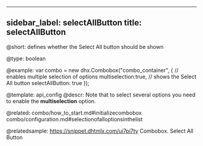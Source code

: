 
---
sidebar_label: selectAllButton
title: selectAllButton
---          

@short: 
defines whether the Select All button should be shown




@type: boolean

@example: 
var combo = new dhx.Combobox("combo_container", {
    // enables multiple selection of options
    multiselection:true,
    // shows the Select All button
    selectAllButton: true
});


@template:	api_config
@descr: 
Note that to select several options you need to enable the **multiselection** option.

@related: combo/how_to_start.md#initializecombobox
combo/configuration.md#selectionofalloptionsinthelist

@relatedsample: https://snippet.dhtmlx.com/ui7pi7ty	Combobox. Select All Button